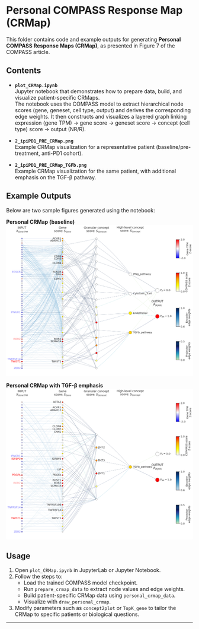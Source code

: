 # Personal COMPASS Response Map (CRMap)

This folder contains code and example outputs for generating **Personal COMPASS Response Maps (CRMap)**, as presented in Figure 7 of the COMPASS article.

## Contents
- **`plot_CRMap.ipynb`**  
  Jupyter notebook that demonstrates how to prepare data, build, and visualize patient-specific CRMaps.  
  The notebook uses the COMPASS model to extract hierarchical node scores (gene, geneset, cell type, output) and derives the corresponding edge weights. It then constructs and visualizes a layered graph linking expression (gene TPM) → gene score → geneset score → concept (cell type) score → output (NR/R).

- **`2_ipiPD1_PRE_CRMap.png`**  
  Example CRMap visualization for a representative patient (baseline/pre-treatment, anti-PD1 cohort).

- **`2_ipiPD1_PRE_CRMap_TGFb.png`**  
  Example CRMap visualization for the same patient, with additional emphasis on the TGF-β pathway.

## Example Outputs
Below are two sample figures generated using the notebook:

**Personal CRMap (baseline)**  
<img src="2_ipiPD1_PRE_CRMap.png" width="600">

**Personal CRMap with TGF-β emphasis**  
<img src="2_ipiPD1_PRE_CRMap_TGFb.png" width="600">

## Usage
1. Open `plot_CRMap.ipynb` in JupyterLab or Jupyter Notebook.
2. Follow the steps to:
   - Load the trained COMPASS model checkpoint.
   - Run `prepare_crmap_data` to extract node values and edge weights.
   - Build patient-specific CRMap data using `personal_crmap_data`.
   - Visualize with `draw_personal_crmap`.
3. Modify parameters such as `concept2plot` or `TopK_gene` to tailor the CRMap to specific patients or biological questions.

---

